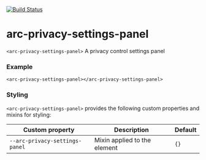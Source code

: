 [![Build Status](https://travis-ci.org/advanced-rest-client/arc-privacy-settings-panel.svg?branch=stage)](https://travis-ci.org/advanced-rest-client/arc-privacy-settings-panel)  

# arc-privacy-settings-panel

`<arc-privacy-settings-panel>` A privacy control settings panel

### Example
```
<arc-privacy-settings-panel></arc-privacy-settings-panel>
```

### Styling
`<arc-privacy-settings-panel>` provides the following custom properties and mixins for styling:

Custom property | Description | Default
----------------|-------------|----------
`--arc-privacy-settings-panel` | Mixin applied to the element | `{}`

